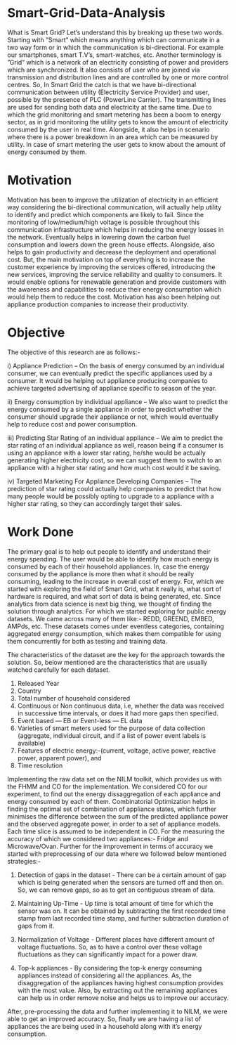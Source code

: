 # Smart-Grid-Data-Analysis

What is Smart Grid? 
Let’s understand this by breaking up these two words. Starting with ”Smart” which means anything which can communicate in a two way form or in which the communication is bi-directional. 
For example our smartphones, smart T.V’s, smart-watches, etc. Another terminology is ”Grid” which is a network of an electricity consisting of power and providers which are synchronized. It also consists of user who are joined via transmission and distribution lines and are controlled by one or more control centres.
So, In Smart Grid the catch is that we have bi-directional communication between utility (Electricity Service Provider) and user, possible by the presence of PLC (PowerLine Carrier). 
The transmitting lines are used for sending both data and electricity at the same time. Due to which the grid monitoring and smart metering has been a boom to energy sector, as in grid monitoring the utility gets to know the amount of electricity consumed by the user in real time. 
Alongside, it also helps in scenario where there is a power breakdown in an area which can be measured by utility. In case of smart metering the user gets to know about the amount of energy consumed by them.

# Motivation

Motivation has been to improve the utilization of electricity in an efficient way considering the bi-directional communication, will actually help utility to identify and predict which components are likely to fail.  Since the monitoring of low/medium/high voltage is possible throughout this communication infrastructure which helps in reducing the energy losses in the network. 
Eventually helps in lowering down the carbon fuel consumption and lowers down the green house effects. Alongside, also helps to gain productivity and decrease the deployment and operational cost. But, the main motivation on top of everything is to increase the customer experience by improving the services offered, introducing the new services, improving the service reliability and quality to consumers. It would enable options for renewable generation and provide customers with the awareness and capabilities to reduce their energy consumption which would help them to reduce the cost. 
Motivation has also been helping out appliance production companies to increase their productivity.

# Objective
The objective of this research are as follows:-

i) Appliance Prediction – On the basis of energy consumed by an individual consumer,
we can eventually predict the specific appliances used by a consumer. It would be
helping out appliance producing companies to achieve targeted advertising of appliance
specific to season of the year.

ii) Energy consumption by individual appliance – We also want to predict the energy
consumed by a single appliance in order to predict whether the consumer should upgrade their appliance or not, which would eventually help to reduce cost and power
consumption.

iii) Predicting Star Rating of an individual appliance – We aim to predict the star rating
of an individual appliance as well, reason being if a consumer is using an appliance
with a lower star rating, he/she would be actually generating higher electricity cost, so
we can suggest them to switch to an appliance with a higher star rating and how much
cost would it be saving.

iv) Targeted Marketing For Appliance Developing Companies – The prediction of star
rating could actually help companies to predict that how many people would be possibly
opting to upgrade to a appliance with a higher star rating, so they can accordingly target
their sales.

# Work Done

The primary goal is to help out people to identify and understand their energy spending. The user would be able to identify how much energy is consumed by each of their household appliances. In, case the energy consumed by the appliance is more then what it should be really consuming, leading to the increase in overall cost of energy. For, which we started with exploring the field of Smart Grid, what it really is, what sort of hardware is required, and what sort of data is being generated, etc. Since analytics from data science is next big thing, we thought of finding the solution through analytics. 
For which we started exploring for public energy datasets. We came across many of them like:- REDD, GREEND, EMBED, AMPds, etc. These datasets comes under eventless categories, containing aggregated energy consumption, which makes them compatible for using them concurrently for both as testing and training data. 

The characteristics of the dataset are the key for the approach towards the solution. So, below mentioned are the characteristics that are usually watched carefully for each
dataset.
1. Released Year
2. Country
3. Total number of household considered
4. Continuous or Non continuous data, i.e, whether the data was received in successive time intervals, or does it had more gaps then specified.
5. Event based — EB or Event-less — EL data
6. Varieties of smart meters used for the purpose of data collection (aggregate, individual circuit, and if a list of power event labels is available)
7. Features of electric energy:-(current, voltage, active power, reactive power, apparent power), and
8. Time resolution

Implementing the raw data set on the NILM toolkit, which provides us with the FHMM and CO for the implementation. We considered CO for our experiment, to find
out the energy dissaggregation of each appliance and energy consumed by each of them.
Combinatorial Optimization helps in finding the optimal set of combination of appliance states, which further minimises the difference between the sum of the predicted appliance power and the observed aggregate power, in order to a set of appliance models.
Each time slice is assumed to be independent in CO. For the measuring the accuracy of which we considered two appliances:- Fridge and Microwave/Ovan. Further for the improvement in terms of accuracy we started with preprocessing of our data where we followed below mentioned strategies:-

1. Detection of gaps in the dataset - There can be a certain amount of gap which is being generated when the sensors are turned off and then on. So, we can remove
gaps, so as to get an contiguous stream of data.

2. Maintaining Up-Time - Up time is total amount of time for which the sensor was on. It can be obtained by subtracting the first recorded time stamp from last
recorded time stamp, and further subtraction duration of gaps from it.

3. Normalization of Voltage - Different places have different amount of voltage fluctuations. So, as to have a control over these voltage fluctuations as they can significantly impact for a power draw.

4. Top-k appliances - By considering the top-k energy consuming appliances instead
of considering all the appliances. As, the disaggregation of the appliances having
highest consumption provides with the most value. Also, by extracting out the
remaining appliances can help us in order remove noise and helps us to improve
our accuracy.

After, pre-processing the data and further implementing it to NILM, we were able to get an improved accuracy. So, finally we are having a list of appliances the are being used in a household along with it’s energy consumption.
